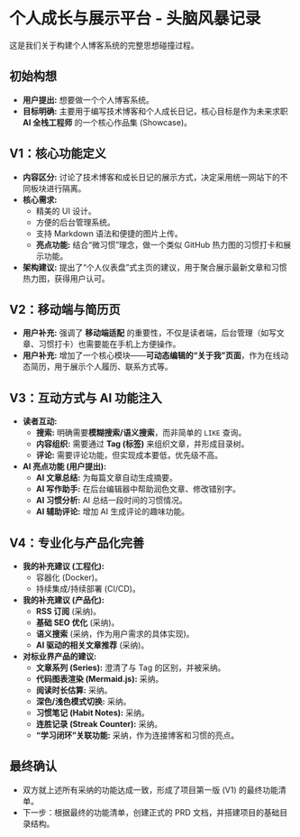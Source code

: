 # 个人成长与展示平台 - 头脑风暴记录

这是我们关于构建个人博客系统的完整思想碰撞过程。

## 初始构想

*   **用户提出:** 想要做一个个人博客系统。
*   **目标明确:** 主要用于编写技术博客和个人成长日记，核心目标是作为未来求职 **AI 全栈工程师** 的一个核心作品集 (Showcase)。

## V1：核心功能定义

*   **内容区分:** 讨论了技术博客和成长日记的展示方式，决定采用统一网站下的不同板块进行隔离。
*   **核心需求:**
    *   精美的 UI 设计。
    *   方便的后台管理系统。
    *   支持 Markdown 语法和便捷的图片上传。
    *   **亮点功能:** 结合“微习惯”理念，做一个类似 GitHub 热力图的习惯打卡和展示功能。
*   **架构建议:** 提出了“个人仪表盘”式主页的建议，用于聚合展示最新文章和习惯热力图，获得用户认可。

## V2：移动端与简历页

*   **用户补充:** 强调了 **移动端适配** 的重要性，不仅是读者端，后台管理（如写文章、习惯打卡）也需要能在手机上方便操作。
*   **用户补充:** 增加了一个核心模块——**可动态编辑的“关于我”页面**，作为在线动态简历，用于展示个人履历、联系方式等。

## V3：互动方式与 AI 功能注入

*   **读者互动:**
    *   **搜索:** 明确需要**模糊搜索/语义搜索**，而非简单的 `LIKE` 查询。
    *   **内容组织:** 需要通过 **Tag (标签)** 来组织文章，并形成目录树。
    *   **评论:** 需要评论功能，但实现成本要低，优先级不高。
*   **AI 亮点功能 (用户提出):**
    *   **AI 文章总结:** 为每篇文章自动生成摘要。
    *   **AI 写作助手:** 在后台编辑器中帮助润色文章、修改错别字。
    *   **AI 习惯分析:** AI 总结一段时间的习惯情况。
    *   **AI 辅助评论:** 增加 AI 生成评论的趣味功能。

## V4：专业化与产品化完善

*   **我的补充建议 (工程化):**
    *   容器化 (Docker)。
    *   持续集成/持续部署 (CI/CD)。
*   **我的补充建议 (产品化):**
    *   **RSS 订阅** (采纳)。
    *   **基础 SEO 优化** (采纳)。
    *   **语义搜索** (采纳，作为用户需求的具体实现)。
    *   **AI 驱动的相关文章推荐** (采纳)。
*   **对标业界产品的建议:**
    *   **文章系列 (Series):** 澄清了与 Tag 的区别，并被采纳。
    *   **代码图表渲染 (Mermaid.js):** 采纳。
    *   **阅读时长估算:** 采纳。
    *   **深色/浅色模式切换:** 采纳。
    *   **习惯笔记 (Habit Notes):** 采纳。
    *   **连胜记录 (Streak Counter):** 采纳。
    *   **“学习闭环”关联功能:** 采纳，作为连接博客和习惯的亮点。

## 最终确认

*   双方就上述所有采纳的功能达成一致，形成了项目第一版 (V1) 的最终功能清单。
*   下一步：根据最终的功能清单，创建正式的 PRD 文档，并搭建项目的基础目录结构。
